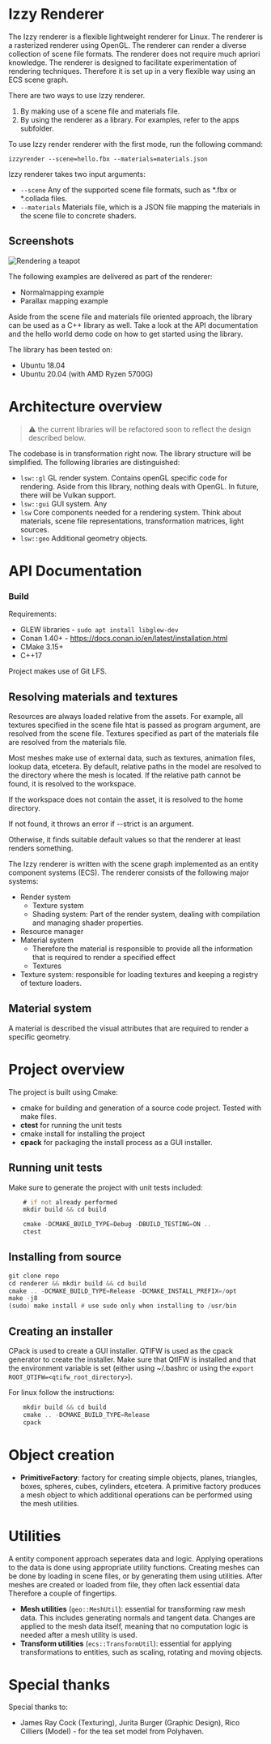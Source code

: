 # Izzy Renderer

The Izzy renderer is a flexible lightweight renderer for Linux. The renderer is a rasterized renderer using OpenGL.
The renderer can render a diverse collection of scene file formats.
The renderer does not require much apriori knowledge. 
The renderer is designed to facilitate experimentation of rendering techniques. Therefore it is set up in a very
flexible way using an ECS scene graph. 

There are two ways to use Izzy renderer.
1. By making use of a scene file and materials file.
2. By using the renderer as a library. For examples, refer to the apps subfolder.

To use Izzy render renderer with the first mode, run the following command:

`izzyrender --scene=hello.fbx --materials=materials.json`

Izzy renderer takes two input arguments:
* `--scene` Any of the supported scene file formats, such as *.fbx or *.collada files.
* `--materials` Materials file, which is a JSON file mapping the materials in the scene file to concrete shaders.

## Screenshots
![Rendering a teapot](doc/screenshot_teaset.png)


The following examples are delivered as part of the renderer:
* Normalmapping example
* Parallax mapping example

Aside from the scene file and materials file oriented approach, the library can be used as a C++ library as well.
Take a look at the API documentation and the hello world demo code on how to get started
using the library.

The library has been tested on:
* Ubuntu 18.04
* Ubuntu 20.04 (with AMD Ryzen 5700G)

# Architecture overview

> :warning: the current libraries will be refactored soon to reflect the design described below.

The codebase is in transformation right now. The library structure will be simplified. The following libraries are distinguished:
* `lsw::gl` GL render system. Contains openGL specific code for rendering. Aside from this library, nothing deals with OpenGL. In future, there will be Vulkan support.
* `lsw::gui` GUI system. Any
* `lsw` Core components needed for a rendering system. Think about materials, scene file representations, transformation matrices, light sources.
* `lsw::geo` Additional geometry objects.

# API Documentation

### Build

Requirements:
* GLEW libraries - `sudo apt install libglew-dev`
* Conan 1.40+ - https://docs.conan.io/en/latest/installation.html
* CMake 3.15+
* C++17

Project makes use of Git LFS.


## Resolving materials and textures

Resources are always loaded relative from the assets. For example, all textures specified in the scene file htat is passed
as program argument, are resolved from the scene file. Textures specified as part of the materials file are resolved
from the materials file. 

Most meshes make use of external data, such as textures, animation files, lookup data, etcetera. By default, relative paths in the model
are resolved to the directory where the mesh is located.
If the relative path cannot be found, it is resolved to the workspace.

If the workspace does not contain the asset, it is resolved to the home directory.

If not found, it throws an error if --strict is an argument.

Otherwise, it finds suitable default values so that the renderer at least renders something.


The Izzy renderer is written with the scene graph implemented as an entity component systems (ECS).
The renderer consists of the following major systems:
* Render system
  * Texture system
  * Shading system: Part of the render system, dealing with compilation and managing shader properties.
* Resource manager
* Material system
  * Therefore the material is responsible to provide all the information that is required to render a specified effect
  * Textures
* Texture system: responsible for loading textures and keeping a registry of texture loaders.


## Material system

A material is described the visual attributes that are required to render a specific geometry.


# Project overview

The project is built using Cmake:
* cmake for building and generation of a source code project. Tested with make files.
* **ctest** for running the unit tests
* cmake install for installing the project
* **cpack** for packaging the install process as a GUI installer.

## Running unit tests

Make sure to generate the project with unit tests included:

```asm
    # if not already performed
    mkdir build && cd build

    cmake -DCMAKE_BUILD_TYPE=Debug -DBUILD_TESTING=ON ..
    ctest
```

## Installing from source

```asm
git clone repo
cd renderer && mkdir build && cd build
cmake .. -DCMAKE_BUILD_TYPE=Release -DCMAKE_INSTALL_PREFIX=/opt
make -j8
(sudo) make install # use sudo only when installing to /usr/bin
```

## Creating an installer

CPack is used to create a GUI installer. QTIFW is used as the cpack generator to create the installer.
Make sure that QtIFW is installed and that the environment variable is set (either using ~/.bashrc or using the
`export ROOT_QTIFW=<qtifw_root_directory>`).

For linux follow the instructions:

```asm
    mkdir build && cd build
    cmake .. -DCMAKE_BUILD_TYPE=Release
    cpack
```

# Object creation

* **PrimitiveFactory**: factory for creating simple objects, planes, triangles, boxes, spheres, cubes, cylinders, etcetera. A primitive factory produces a mesh object to which additional operations can be performed using the mesh utilities.

# Utilities

A entity component approach seperates data and logic. Applying operations to the data is done using appropriate utility functions.
Creating meshes can be done by loading in scene files, or by generating them using utilities. After meshes are created or loaded from file, they often lack essential data Therefore a couple of 
fingertips.

* **Mesh utilities** (`geo::MeshUtil`): essential for transforming raw mesh data. This includes generating normals and tangent data. Changes are applied to the mesh data itself, meaning that no computation logic is needed after a mesh utility is used. 
* **Transform utilities** (`ecs::TransformUtil`): essential for applying transformations to entities, such as scaling, rotating and moving objects.

# Special thanks

Special thanks to:
* James Ray Cock (Texturing), Jurita Burger (Graphic Design), Rico Cilliers (Model) - for the tea set model from Polyhaven.
